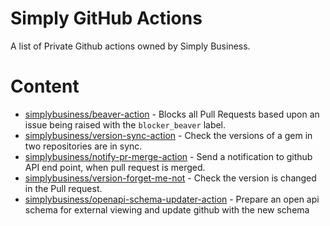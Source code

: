 # Simply GitHub Actions
A list of Private Github actions owned by Simply Business.

# Content

- [simplybusiness/beaver-action](https://github.com/simplybusiness/beaver-action) -  Blocks all Pull Requests based upon an issue being raised with the `blocker_beaver` label.
- [simplybusiness/version-sync-action](https://github.com/simplybusiness/version-sync-action) - Check the versions of a gem in two repositories are in sync.
- [simplybusiness/notify-pr-merge-action](https://github.com/simplybusiness/notify-pr-merge-action) - Send a notification to github API end point, when pull request is merged.
- [simplybusiness/version-forget-me-not](https://github.com/simplybusiness/version-forget-me-not) - Check the version is changed in the Pull request.
- [simplybusiness/openapi-schema-updater-action](https://github.com/simplybusiness/openapi-schema-updater-action) - Prepare an open api schema for external viewing and update github with the new schema
